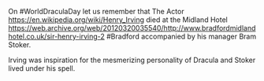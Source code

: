 On #WorldDraculaDay let us remember that The Actor https://en.wikipedia.org/wiki/Henry_Irving died at the Midland Hotel https://web.archive.org/web/20120320035540/http://www.bradfordmidlandhotel.co.uk/sir-henry-irving-2 #Bradford accompanied by his manager Bram Stoker.

Irving was inspiration for the mesmerizing personality of Dracula and Stoker lived under his spell. 